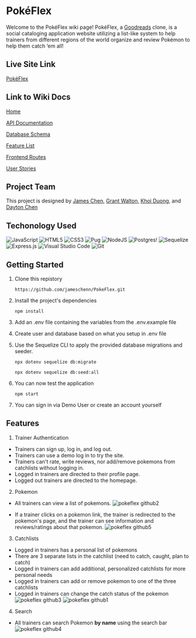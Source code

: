 # PokéFlex
Welcome to the PokéFlex wiki page! PokéFlex, a [Goodreads](https://www.goodreads.com/) clone, is a social cataloging application website utilizing a list-like system to help trainers from different regions of the world organize and review Pokémon to help them catch ‘em all!  

## Live Site Link

[PokéFlex](https://pokeflex.onrender.com/)

## Link to Wiki Docs

[Home](https://github.com/jameschenn/PokeFlex/wiki)

[API Documentation](https://github.com/jameschenn/PokeFlex/wiki/API-Documentation)

[Database Schema](https://github.com/jameschenn/PokeFlex/wiki/Database-Schema)

[Feature List](https://github.com/jameschenn/PokeFlex/wiki/Feature-List)

[Frontend Routes](https://github.com/jameschenn/PokeFlex/wiki/Frontend-Routes)

[User Stories](https://github.com/jameschenn/PokeFlex/wiki/User-Stories)

## Project Team
This project is designed by [James Chen](https://github.com/jameschenn), [Grant Walton](https://github.com/Gwantt), [Khoi Duong](https://github.com/kdngaa), and [Dayton Chen](https://github.com/spursforever)

## Techonology Used
![JavaScript](https://img.shields.io/badge/javascript-%23323330.svg?style=for-the-badge&logo=javascript&logoColor=%23F7DF1E)
![HTML5](https://img.shields.io/badge/html5-%23E34F26.svg?style=for-the-badge&logo=html5&logoColor=white)
![CSS3](https://img.shields.io/badge/css3-%231572B6.svg?style=for-the-badge&logo=css3&logoColor=white)
![Pug](https://img.shields.io/badge/Pug-FFF?style=for-the-badge&logo=pug&logoColor=A86454)
![NodeJS](https://img.shields.io/badge/node.js-6DA55F?style=for-the-badge&logo=node.js&logoColor=white)
![Postgres](https://img.shields.io/badge/postgres-%23316192.svg?style=for-the-badge&logo=postgresql&logoColor=white)!
![Sequelize](https://img.shields.io/badge/Sequelize-52B0E7?style=for-the-badge&logo=Sequelize&logoColor=white)
![Express.js](https://img.shields.io/badge/express.js-%23404d59.svg?style=for-the-badge&logo=express&logoColor=%2361DAFB)
![Visual Studio Code](https://img.shields.io/badge/Visual%20Studio%20Code-0078d7.svg?style=for-the-badge&logo=visual-studio-code&logoColor=white)
![Git](https://img.shields.io/badge/git-%23F05033.svg?style=for-the-badge&logo=git&logoColor=white)

## Getting Started
1. Clone this repistory

    ```https://github.com/jameschenn/PokeFlex.git```

2. Install the project's dependencies

    ```npm install```

3. Add an .env file containing the variables from the .env.example file

4. Create user and database based on what you setup in .env file

5. Use the Sequelize CLI to apply the provided database migrations and seeder.

    ```npx dotenv sequelize db:migrate```

    ```npx dotenv sequelize db:seed:all```

6. You can now test the application

    ```npm start```

7. You can sign in via Demo User or create an account yourself

## Features
1. Trainer Authentication 
* Trainers can sign up, log in, and log out.
* Trainers can use a demo log in to try the site.
* Trainers can't rate, write reviews, nor add/remove pokemons from catchlists without logging in. 
* Logged in trainers are directed to their profile page.
* Logged out trainers are directed to the homepage.

2. Pokemon
* All trainers can view a list of pokemons.
![pokeflex github2](https://user-images.githubusercontent.com/73676915/176514873-b6835a91-57e2-4595-9027-afb085703b27.PNG)

* If a trainer clicks on a pokemon link, the trainer is redirected to the pokemon's page, and the trainer can see information and reviews/ratings about that pokemon.
![pokeflex github5](https://user-images.githubusercontent.com/73676915/176514925-3a249f34-b63a-4454-82c3-1ba56eff7097.PNG)

3. Catchlists
* Logged in trainers has a personal list of pokemons
* There are 3 separate lists in the catchlist (need to catch, caught, plan to catch)
* Logged in trainers can add additional, personalized catchlists for more personal needs
* Logged in trainers can add or remove pokemon to one of the three catchlists 
* Logged in trainers can change the catch status of the pokemon
![pokeflex github3](https://user-images.githubusercontent.com/73676915/176515286-6a1a3d9f-b13b-4d6c-86c4-eede68d283e8.PNG)
![pokeflex github1](https://user-images.githubusercontent.com/73676915/176515313-270ef140-dcaf-4a3e-9933-6ae0aa45d492.PNG)

4. Search
* All trainers can search Pokemon **by name** using the search bar
![pokeflex github4](https://user-images.githubusercontent.com/73676915/176515693-03a0ecd8-8c2d-4e24-8169-dad0fe7ab33c.PNG)

